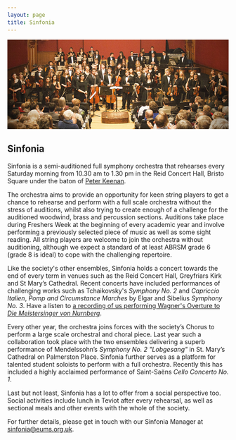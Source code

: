 ```yaml
---
layout: page
title: Sinfonia
---
```


![](/assets/img/concerts/sinfonia-reid.jpg)

## Sinfonia

Sinfonia is a semi-auditioned full symphony orchestra that rehearses every
Saturday morning from 10.30 am to 1.30 pm in the Reid Concert Hall, Bristo
Square under the baton of [Peter Keenan](/conductors/#peter-keenan).

The orchestra aims to provide an opportunity for keen string players to get a
chance to rehearse and perform with a full scale orchestra without the stress
of auditions, whilst also trying to create enough of a challenge for the
auditioned woodwind, brass and percussion sections. Auditions take place during
Freshers Week at the beginning of every academic year and involve performing a
previously selected piece of music as well as some sight reading. All string
players are welcome to join the orchestra without auditioning, although we
expect a standard of at least ABRSM grade 6 (grade 8 is ideal) to cope with the
challenging repertoire.

Like the society's other ensembles, Sinfonia holds a concert towards the end of
every term in venues such as the Reid Concert Hall, Greyfriars Kirk and St
Mary’s Cathedral. Recent concerts have included performances of challenging
works such as Tchaikovsky's *Symphony No. 2* and *Capriccio Italien*, *Pomp and
Circumstance Marches* by Elgar and Sibelius *Symphony No. 3*. Have a listen to
[a recording of us performing Wagner's Overture to *Die Meistersinger von Nurnberg*](http://www.last.fm/music/Edinburgh+University+Music+Society/EUMS+Sinfonia:+Spring+Concert+2014/Wagner:+Overture+to+Die+Meistersinger+von+Nurnberg).

Every other year, the orchestra joins forces with the society’s Chorus to
perform a large scale orchestral and choral piece. Last year such a
collaboration took place with the two ensembles delivering a superb performance
of Mendelssohn’s *Symphony No. 2 "Lobgesang"* in St. Mary’s Cathedral on
Palmerston Place. Sinfonia further serves as a platform for talented student
soloists to perform with a full orchestra. Recently this has included a highly
acclaimed performance of Saint-Sa&euml;ns *Cello Concerto No. 1*.

Last but not least, Sinfonia has a lot to offer from a social perspective too.
Social activities include lunch in Teviot after every rehearsal, as well as
sectional meals and other events with the whole of the society.

For further details, please get in touch with our Sinfonia Manager at
[sinfonia@eums.org.uk](mailto:sinfonia@eums.org.uk).
